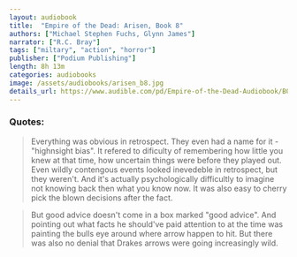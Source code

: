 ```yaml
---
layout: audiobook
title:  "Empire of the Dead: Arisen, Book 8"
authors: ["Michael Stephen Fuchs, Glynn James"]
narrator: ["R.C. Bray"]
tags: ["miltary", "action", "horror"]
publisher: ["Podium Publishing"]
length: 8h 13m
categories: audiobooks
image: /assets/audiobooks/arisen_b8.jpg
details_url: https://www.audible.com/pd/Empire-of-the-Dead-Audiobook/B01A9EMLXU
---
```


### Quotes:
> Everything was obvious in retrospect. They even had a name for it - "highnsight bias". It refered to dificulty of remembering how little you knew at that time, how uncertain  things were before they played out. Even wildly contengous events looked inevedeble in retrospect, but they weren't. And it's actually psychologically difficultly to imagine not knowing back then what you know now.
It was also easy to cherry pick the blown decisions after the fact.

> But good advice doesn't come in a box marked "good advice". And pointing out what facts he should've paid attention to at the time
was painting the bulls eye around where arrow happen to hit. But there was also no denial that Drakes arrows were going increasingly wild.
